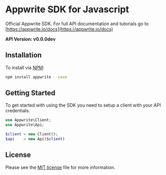 # Appwrite SDK for Javascript

Official Appwrite SDK. For full API documentation and tutorials go to [https://appwrite.io/docs](https://appwrite.io/docs)

**API Version: v0.0.0dev**

## Installation

To install via [NPM](https://www.npmjs.com/):

```bash
npm install appwrite --save
```

## Getting Started

To get started with using the SDK you need to setup a client with your API credentials.

```php
use Appwrite\Client;
use Appwrite\Api;

$client = new Client();
$api    = new Api($client)

```

## License

Please see the [MIT license]() file for more information.